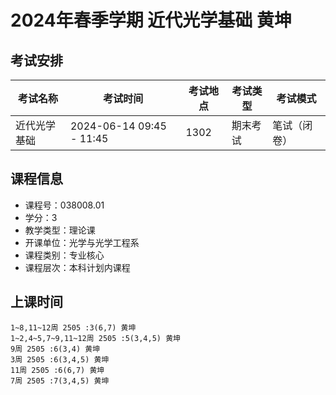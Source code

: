 # 2024年春季学期 近代光学基础 黄坤




## 考试安排

| 考试名称 | 考试时间 | 考试地点 | 考试类型 | 考试模式 |
| -------- | -------- | -------- | -------- | -------- |
| 近代光学基础 | 2024-06-14 09:45 - 11:45 | 1302 | 期末考试 | 笔试（闭卷） |





## 课程信息

- 课程号：038008.01
- 学分：3
- 教学类型：理论课
- 开课单位：光学与光学工程系
- 课程类别：专业核心
- 课程层次：本科计划内课程

## 上课时间

```
1~8,11~12周 2505 :3(6,7) 黄坤
1~2,4~5,7~9,11~12周 2505 :5(3,4,5) 黄坤
9周 2505 :6(3,4) 黄坤
3周 2505 :6(3,4,5) 黄坤
11周 2505 :6(6,7) 黄坤
7周 2505 :7(3,4,5) 黄坤
```


